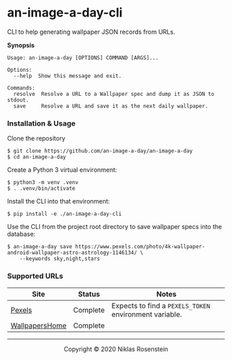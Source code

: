 # an-image-a-day-cli

CLI to help generating wallpaper JSON records from URLs.

__Synopsis__

```
Usage: an-image-a-day [OPTIONS] COMMAND [ARGS]...

Options:
  --help  Show this message and exit.

Commands:
  resolve  Resolve a URL to a Wallpaper spec and dump it as JSON to stdout.
  save     Resolve a URL and save it as the next daily wallpaper.
```

### Installation & Usage

Clone the repository

    $ git clone https://github.com/an-image-a-day/an-image-a-day
    $ cd an-image-a-day

Create a Python 3 virtual environment:

    $ python3 -m venv .venv
    $ . .venv/bin/activate

Install the CLI into that environment:

    $ pip install -e ./an-image-a-day-cli

Use the CLI from the project root directory to save wallpaper specs into the database:

    $ an-image-a-day save https://www.pexels.com/photo/4k-wallpaper-android-wallpaper-astro-astrology-1146134/ \
        --keywords sky,night,stars

### Supported URLs

| Site | Status | Notes |
| ---- | ------ | ----- |
| [Pexels](https://pexels.com) | Complete | Expects to find a `PEXELS_TOKEN` environment variable. |
| [WallpapersHome](https://wallpapershome.com/) | Complete | |

---

<p align="center">Copyright &copy; 2020 Niklas Rosenstein</p>
